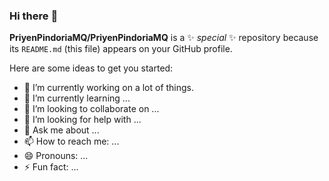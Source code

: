 ### Hi there :wave:

**PriyenPindoriaMQ/PriyenPindoriaMQ** is a :sparkles: *special* :sparkles: repository because its `README.md` (this file) appears on your GitHub profile.

Here are some ideas to get you started:

-   :telescope: I’m currently working on a lot of things.
-   :seedling: I’m currently learning ...
-   :dancers: I’m looking to collaborate on ...
-   :thinking: I’m looking for help with ...
-   :speech_balloon: Ask me about ...
-   :mailbox: How to reach me: ...
-   :smile: Pronouns: ...
-   :zap: Fun fact: ...
